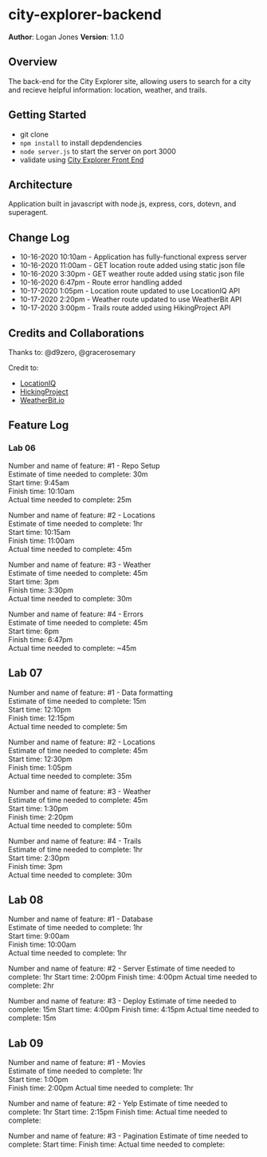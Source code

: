 # city-explorer-backend

**Author**: Logan Jones
**Version**: 1.1.0

## Overview

The back-end for the City Explorer site, allowing users to search for a city and recieve helpful information: location, weather, and trails.
<!-- Provide a high level overview of what this application is and why you are building it, beyond the fact that it's an assignment for this class. (i.e. What's your problem domain?) -->

## Getting Started

- git clone
- `npm install` to install depdendencies
- `node server.js` to start the server on port 3000
- validate using [City Explorer Front End](https://codefellows.github.io/code-301-guide/curriculum/city-explorer-app/front-end/)
<!-- What are the steps that a user must take in order to build this app on their own machine and get it running? -->

## Architecture
<!-- Provide a detailed description of the application design. What technologies (languages, libraries, etc) you're using, and any other relevant design information. -->
Application built in javascript with node.js, express, cors, dotevn, and superagent.

## Change Log

<!-- Use this area to document the iterative changes made to your application as each feature is successfully implemented. Use time stamps. Here's an examples:

01-01-2001 4:59pm - Application now has a fully-functional express server, with a GET route for the location resource.-->

- 10-16-2020 10:10am - Application has fully-functional express server
- 10-16-2020 11:00am - GET location route added using static json file
- 10-16-2020 3:30pm - GET weather route added using static json file
- 10-16-2020 6:47pm - Route error handling added
- 10-17-2020 1:05pm - Location route updated to use LocationIQ API
- 10-17-2020 2:20pm - Weather route updated to use WeatherBit API
- 10-17-2020 3:00pm - Trails route added using HikingProject API

## Credits and Collaborations
<!-- Give credit (and a link) to other people or resources that helped you build this application. -->

Thanks to: @d9zero, @gracerosemary

Credit to:

- [LocationIQ](https://locationiq.com/docs)
- [HickingProject](https://www.hikingproject.com/data)
- [WeatherBit.io](https://www.weatherbit.io/api)

## Feature Log

### Lab 06

Number and name of feature: #1 - Repo Setup  
Estimate of time needed to complete: 30m  
Start time: 9:45am  
Finish time: 10:10am  
Actual time needed to complete: 25m  

Number and name of feature: #2 - Locations  
Estimate of time needed to complete: 1hr  
Start time: 10:15am  
Finish time: 11:00am  
Actual time needed to complete: 45m  

Number and name of feature: #3 - Weather  
Estimate of time needed to complete: 45m  
Start time: 3pm  
Finish time: 3:30pm  
Actual time needed to complete: 30m  

Number and name of feature: #4 - Errors  
Estimate of time needed to complete: 45m  
Start time: 6pm  
Finish time: 6:47pm  
Actual time needed to complete: ~45m  

## Lab 07

Number and name of feature: #1 - Data formatting  
Estimate of time needed to complete: 15m  
Start time: 12:10pm  
Finish time: 12:15pm  
Actual time needed to complete: 5m  

Number and name of feature: #2 - Locations  
Estimate of time needed to complete: 45m  
Start time: 12:30pm  
Finish time: 1:05pm  
Actual time needed to complete: 35m  

Number and name of feature: #3 - Weather  
Estimate of time needed to complete: 45m  
Start time: 1:30pm  
Finish time: 2:20pm  
Actual time needed to complete: 50m  

Number and name of feature: #4 - Trails  
Estimate of time needed to complete: 1hr  
Start time: 2:30pm  
Finish time: 3pm  
Actual time needed to complete: 30m

## Lab 08

Number and name of feature: #1 - Database  
Estimate of time needed to complete: 1hr  
Start time: 9:00am  
Finish time: 10:00am  
Actual time needed to complete: 1hr

Number and name of feature: #2 - Server
Estimate of time needed to complete: 1hr
Start time: 2:00pm
Finish time: 4:00pm
Actual time needed to complete: 2hr

Number and name of feature:  #3 - Deploy
Estimate of time needed to complete: 15m
Start time: 4:00pm
Finish time: 4:15pm
Actual time needed to complete: 15m

## Lab 09

Number and name of feature: #1 - Movies  
Estimate of time needed to complete: 1hr  
Start time: 1:00pm  
Finish time: 2:00pm
Actual time needed to complete: 1hr

Number and name of feature: #2 - Yelp
Estimate of time needed to complete: 1hr
Start time: 2:15pm
Finish time:
Actual time needed to complete:

Number and name of feature: #3 - Pagination
Estimate of time needed to complete:
Start time:
Finish time:
Actual time needed to complete:
